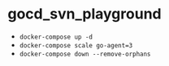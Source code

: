 # gocd_svn_playground

- `docker-compose up -d`
- `docker-compose scale go-agent=3`
- `docker-compose down --remove-orphans`
